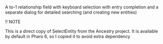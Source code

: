 A to-1 relationship field with keyboard selection with entry completion and a separate dialog for detailed searching (and creating new entities)

!! NOTE

This is a direct copy of SelectEntity from the Ancestry project. It is available by default in Pharo 6, so I copied it to avoid extra dependency